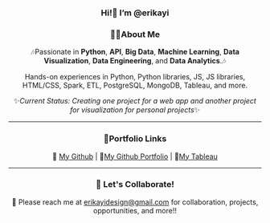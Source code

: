 <div align="center">

### Hi!👋 I’m @erikayi
	
### 👩‍💻About Me

🎶Passionate in **Python**, **API**, **Big Data**, **Machine Learning**, **Data Visualization**, **Data Engineering**, and **Data Analytics**.🎶
<p>Hands-on experiences in Python, Python libraries, JS, JS libraries, HTML/CSS, Spark, ETL, PostgreSQL, MongoDB, Tableau, and more.</p>

✨*Current Status: Creating one project for a web app and another project for visualization for personal projects*✨

***
### 🔗Portfolio Links
📍 [My Github](https://github.com/erikayi "My Github Profile") | 📍[My Github Portfolio](https://erikayi.github.io "My Github Portfolio") | 📍[My Tableau](https://public.tableau.com/profile/erika.yi "My Tableau Page")

***
### 💞 Let's Collaborate!
📧 Please reach me at <erikayidesign@gmail.com> for collaboration, projects, opportunities, and more!!
	
</div>

<!---
erikayi/erikayi is a ✨ special ✨ repository because its `README.md` (this file) appears on your GitHub profile.
You can click the Preview link to take a look at your changes.
--->
